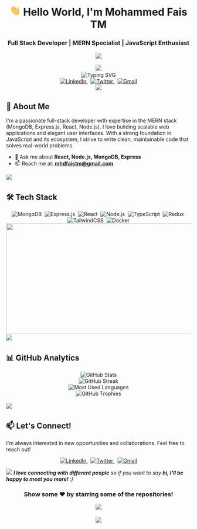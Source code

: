 <div align="center">

# <img src="https://raw.githubusercontent.com/ABSphreak/ABSphreak/master/gifs/Hi.gif" width="30px"> Hello World, I'm Mohammed Fais TM

### Full Stack Developer | MERN Specialist | JavaScript Enthusiast

![](https://komarev.com/ghpvc/?username=yourusername&style=flat-square&color=blueviolet)

<img src="https://user-images.githubusercontent.com/73097560/115834477-dbab4500-a447-11eb-908a-139a6edaec5c.gif">

</div>

<div align="center">
<img src="https://readme-typing-svg.herokuapp.com?font=Fira+Code&weight=600&size=20&pause=1000&color=8B5CF6&center=true&vCenter=true&width=435&lines=MERN+Stack+Developer;React+%2B+Node.js+Expert;TypeScript+Enthusiast;Clean+Code+Advocate" alt="Typing SVG" />
</div>

<div align="center">
  <a href="https://www.linkedin.com/in/mohammed-fais-tm-97a377313/" target="_blank">
    <img src="https://img.shields.io/badge/linkedin-%230077B5.svg?style=for-the-badge&logo=linkedin&logoColor=white" alt="LinkedIn" />
  </a>&nbsp;
  <a href="" target="_blank">
    <img src="https://img.shields.io/badge/Twitter-%231DA1F2.svg?style=for-the-badge&logo=Twitter&logoColor=white" alt="Twitter" />
  </a>&nbsp;
  <a href="mailto:mhdfaistm@gmail.com">
    <img src="https://img.shields.io/badge/Gmail-D14836?style=for-the-badge&logo=gmail&logoColor=white" alt="Gmail" />
  </a>
</div>

<div align="center">
  <img src="https://media.giphy.com/media/M9gbBd9nbDrOTu1Mqx/giphy.gif" width="100"/>
</div>

## 💫 About Me

I'm a passionate full-stack developer with expertise in the MERN stack (MongoDB, Express.js, React, Node.js). I love building scalable web applications and elegant user interfaces. With a strong foundation in JavaScript and its ecosystem, I strive to write clean, maintainable code that solves real-world problems.
<!--
- 🔭 I'm currently working on **[Your Current Project]**
- 🌱 I'm currently learning **Next.js and GraphQL**
-->
- 💬 Ask me about **React, Node.js, MongoDB, Express**
- 📫 Reach me at: **mhdfaistm@gmail.com**
<!--
- ⚡ Fun fact: **[Something Interesting About You]**
  -->

<img src="https://user-images.githubusercontent.com/73097560/115834477-dbab4500-a447-11eb-908a-139a6edaec5c.gif">

## 🛠️ Tech Stack

<div align="center">
  <img src="https://img.shields.io/badge/MongoDB-%234ea94b.svg?style=for-the-badge&logo=mongodb&logoColor=white" alt="MongoDB" />&nbsp;
  <img src="https://img.shields.io/badge/express.js-%23404d59.svg?style=for-the-badge&logo=express&logoColor=%2361DAFB" alt="Express.js" />&nbsp;
  <img src="https://img.shields.io/badge/react-%2320232a.svg?style=for-the-badge&logo=react&logoColor=%2361DAFB" alt="React" />&nbsp;
  <img src="https://img.shields.io/badge/node.js-6DA55F?style=for-the-badge&logo=node.js&logoColor=white" alt="Node.js" />&nbsp;
  <img src="https://img.shields.io/badge/typescript-%23007ACC.svg?style=for-the-badge&logo=typescript&logoColor=white" alt="TypeScript" />&nbsp;
  <img src="https://img.shields.io/badge/redux-%23593d88.svg?style=for-the-badge&logo=redux&logoColor=white" alt="Redux" />&nbsp;
  <img src="https://img.shields.io/badge/tailwindcss-%2338B2AC.svg?style=for-the-badge&logo=tailwind-css&logoColor=white" alt="TailwindCSS" />&nbsp;
  <img src="https://img.shields.io/badge/docker-%230db7ed.svg?style=for-the-badge&logo=docker&logoColor=white" alt="Docker" />
</div>

<div align="center">
  <img src="https://media.giphy.com/media/dWesBcTLavkZuG35MI/giphy.gif" width="600" height="300"/>
</div>
<!--
## 🌟 Featured Projects
-->
<!--
<div align="center">
<a href="https://github.com/mhdfais/project1">
  <img align="center" src="https://github-readme-stats.vercel.app/api/pin/?username=mhdfais&repo=project1&theme=aura&show_icons=true" />
</a>&nbsp;&nbsp;
<a href="https://github.com/mhdfais/project2">
  <img align="center" src="https://github-readme-stats.vercel.app/api/pin/?username=mhdfais&repo=project2&theme=aura&show_icons=true" />
</a>
</div>
<br />
-->
<img src="https://user-images.githubusercontent.com/73097560/115834477-dbab4500-a447-11eb-908a-139a6edaec5c.gif">

## 📊 GitHub Analytics

<div align="center">
<img src="https://github-readme-stats.vercel.app/api?username=mhdfais&show_icons=true&count_private=true&hide_border=true&title_color=8B5CF6&icon_color=8B5CF6&text_color=c9d1d9&bg_color=0d1117" alt="GitHub Stats" />
</div>

<div align="center">
<img src="https://github-readme-streak-stats.herokuapp.com/?user=mhdfais&theme=midnight-purple&hide_border=true&date_format=j%20M%5B%20Y%5D" alt="GitHub Streak" />
</div>

<div align="center">
<img src="https://github-readme-stats.vercel.app/api/top-langs/?username=mhdfais&layout=compact&hide_border=true&title_color=8B5CF6&text_color=c9d1d9&bg_color=0d1117" alt="Most Used Languages" />
</div>

<div align="center">
<img src="https://github-profile-trophy.vercel.app/?username=mhdfais&theme=onedark&no-frame=false&no-bg=false&margin-w=4" alt="GitHub Trophies" />
</div>

<br />
<!--
## 📌 Pinned Repositories
-->
<!--
<div align="center">
<a href="https://github.com/mhdfais/project1">
  <img align="center" src="https://github-readme-stats.vercel.app/api/pin/?username=mhdfais&repo=project1&theme=aura&show_icons=true" />
</a>&nbsp;&nbsp;
<a href="https://github.com/mhdfais/project2">
  <img align="center" src="https://github-readme-stats.vercel.app/api/pin/?username=mhdfais&repo=project2&theme=aura&show_icons=true" />
</a>
</div>
<br />
<div align="center">
<a href="https://github.com/yourusername/project3">
  <img align="center" src="https://github-readme-stats.vercel.app/api/pin/?username=mhdfais&repo=project3&theme=aura&show_icons=true" />
</a>&nbsp;&nbsp;
<a href="https://github.com/yourusername/project4">
  <img align="center" src="https://github-readme-stats.vercel.app/api/pin/?username=mhdfais&repo=project4&theme=aura&show_icons=true" />
</a>
</div>
-->
<img src="https://user-images.githubusercontent.com/73097560/115834477-dbab4500-a447-11eb-908a-139a6edaec5c.gif">
<!--
## 🏆 Achievements
-->

<!--
- 🌟 **[Achievement 1]**
- 🏅 **[Achievement 2]**
- 🎯 **[Achievement 3]**
-->
## 📫 Let's Connect!

I'm always interested in new opportunities and collaborations. Feel free to reach out!

<div align="center">
  <a href="https://www.linkedin.com/in/mohammed-fais-tm-97a377313/" target="_blank">
    <img src="https://img.shields.io/badge/linkedin-%230077B5.svg?style=for-the-badge&logo=linkedin&logoColor=white" alt="LinkedIn" />
  </a>&nbsp;
  <a href="" target="_blank">
    <img src="https://img.shields.io/badge/Twitter-%231DA1F2.svg?style=for-the-badge&logo=Twitter&logoColor=white" alt="Twitter" />
  </a>&nbsp;
  <a href="mailto:mhdfaistm@gmail.com">
    <img src="https://img.shields.io/badge/Gmail-D14836?style=for-the-badge&logo=gmail&logoColor=white" alt="Gmail" />
  </a>
</div>

<img src="https://media.giphy.com/media/LnQjpWaON8nhr21vNW/giphy.gif" width="60"> <em><b>I love connecting with different people</b> so if you want to say <b>hi, I'll be happy to meet you more!</b> :)</em>

<div align="center">

### Show some ❤️ by starring some of the repositories!

</div>
<div align="center">
  <img src="https://media.giphy.com/media/fxI1G5PNC5esyNlIUs/giphy.gif" width="100"/>
</div>
<br />
<div align="center">
<img src="https://capsule-render.vercel.app/api?type=waving&color=gradient&height=120&section=footer"/>
</div>
